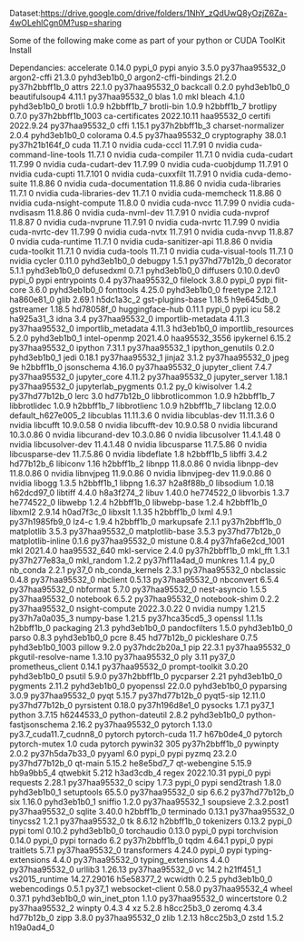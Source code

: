 Dataset:https://drive.google.com/drive/folders/1NhY_zQdUwQ8yOzjZ6Za-4wOLehlCgn0M?usp=sharing


Some of the following make come as part of your python or CUDA ToolKit Install

Dependancies:
accelerate                0.14.0                   pypi_0    pypi
anyio                     3.5.0            py37haa95532_0
argon2-cffi               21.3.0             pyhd3eb1b0_0
argon2-cffi-bindings      21.2.0           py37h2bbff1b_0
attrs                     22.1.0           py37haa95532_0
backcall                  0.2.0              pyhd3eb1b0_0
beautifulsoup4            4.11.1           py37haa95532_0
blas                      1.0                         mkl
bleach                    4.1.0              pyhd3eb1b0_0
brotli                    1.0.9                h2bbff1b_7
brotli-bin                1.0.9                h2bbff1b_7
brotlipy                  0.7.0           py37h2bbff1b_1003
ca-certificates           2022.10.11           haa95532_0
certifi                   2022.9.24        py37haa95532_0
cffi                      1.15.1           py37h2bbff1b_3
charset-normalizer        2.0.4              pyhd3eb1b0_0
colorama                  0.4.5            py37haa95532_0
cryptography              38.0.1           py37h21b164f_0
cuda                      11.7.1                        0    nvidia
cuda-cccl                 11.7.91                       0    nvidia
cuda-command-line-tools   11.7.1                        0    nvidia
cuda-compiler             11.7.1                        0    nvidia
cuda-cudart               11.7.99                       0    nvidia
cuda-cudart-dev           11.7.99                       0    nvidia
cuda-cuobjdump            11.7.91                       0    nvidia
cuda-cupti                11.7.101                      0    nvidia
cuda-cuxxfilt             11.7.91                       0    nvidia
cuda-demo-suite           11.8.86                       0    nvidia
cuda-documentation        11.8.86                       0    nvidia
cuda-libraries            11.7.1                        0    nvidia
cuda-libraries-dev        11.7.1                        0    nvidia
cuda-memcheck             11.8.86                       0    nvidia
cuda-nsight-compute       11.8.0                        0    nvidia
cuda-nvcc                 11.7.99                       0    nvidia
cuda-nvdisasm             11.8.86                       0    nvidia
cuda-nvml-dev             11.7.91                       0    nvidia
cuda-nvprof               11.8.87                       0    nvidia
cuda-nvprune              11.7.91                       0    nvidia
cuda-nvrtc                11.7.99                       0    nvidia
cuda-nvrtc-dev            11.7.99                       0    nvidia
cuda-nvtx                 11.7.91                       0    nvidia
cuda-nvvp                 11.8.87                       0    nvidia
cuda-runtime              11.7.1                        0    nvidia
cuda-sanitizer-api        11.8.86                       0    nvidia
cuda-toolkit              11.7.1                        0    nvidia
cuda-tools                11.7.1                        0    nvidia
cuda-visual-tools         11.7.1                        0    nvidia
cycler                    0.11.0             pyhd3eb1b0_0
debugpy                   1.5.1            py37hd77b12b_0
decorator                 5.1.1              pyhd3eb1b0_0
defusedxml                0.7.1              pyhd3eb1b0_0
diffusers                 0.10.0.dev0              pypi_0    pypi
entrypoints               0.4              py37haa95532_0
filelock                  3.8.0                    pypi_0    pypi
flit-core                 3.6.0              pyhd3eb1b0_0
fonttools                 4.25.0             pyhd3eb1b0_0
freetype                  2.12.1               ha860e81_0
glib                      2.69.1               h5dc1a3c_2
gst-plugins-base          1.18.5               h9e645db_0
gstreamer                 1.18.5               hd78058f_0
huggingface-hub           0.11.1                   pypi_0    pypi
icu                       58.2                 ha925a31_3
idna                      3.4              py37haa95532_0
importlib-metadata        4.11.3           py37haa95532_0
importlib_metadata        4.11.3               hd3eb1b0_0
importlib_resources       5.2.0              pyhd3eb1b0_1
intel-openmp              2021.4.0          haa95532_3556
ipykernel                 6.15.2           py37haa95532_0
ipython                   7.31.1           py37haa95532_1
ipython_genutils          0.2.0              pyhd3eb1b0_1
jedi                      0.18.1           py37haa95532_1
jinja2                    3.1.2            py37haa95532_0
jpeg                      9e                   h2bbff1b_0
jsonschema                4.16.0           py37haa95532_0
jupyter_client            7.4.7            py37haa95532_0
jupyter_core              4.11.2           py37haa95532_0
jupyter_server            1.18.1           py37haa95532_0
jupyterlab_pygments       0.1.2                      py_0
kiwisolver                1.4.2            py37hd77b12b_0
lerc                      3.0                  hd77b12b_0
libbrotlicommon           1.0.9                h2bbff1b_7
libbrotlidec              1.0.9                h2bbff1b_7
libbrotlienc              1.0.9                h2bbff1b_7
libclang                  12.0.0          default_h627e005_2
libcublas                 11.11.3.6                     0    nvidia
libcublas-dev             11.11.3.6                     0    nvidia
libcufft                  10.9.0.58                     0    nvidia
libcufft-dev              10.9.0.58                     0    nvidia
libcurand                 10.3.0.86                     0    nvidia
libcurand-dev             10.3.0.86                     0    nvidia
libcusolver               11.4.1.48                     0    nvidia
libcusolver-dev           11.4.1.48                     0    nvidia
libcusparse               11.7.5.86                     0    nvidia
libcusparse-dev           11.7.5.86                     0    nvidia
libdeflate                1.8                  h2bbff1b_5
libffi                    3.4.2                hd77b12b_6
libiconv                  1.16                 h2bbff1b_2
libnpp                    11.8.0.86                     0    nvidia
libnpp-dev                11.8.0.86                     0    nvidia
libnvjpeg                 11.9.0.86                     0    nvidia
libnvjpeg-dev             11.9.0.86                     0    nvidia
libogg                    1.3.5                h2bbff1b_1
libpng                    1.6.37               h2a8f88b_0
libsodium                 1.0.18               h62dcd97_0
libtiff                   4.4.0                h8a3f274_2
libuv                     1.40.0               he774522_0
libvorbis                 1.3.7                he774522_0
libwebp                   1.2.4                h2bbff1b_0
libwebp-base              1.2.4                h2bbff1b_0
libxml2                   2.9.14               h0ad7f3c_0
libxslt                   1.1.35               h2bbff1b_0
lxml                      4.9.1            py37h1985fb9_0
lz4-c                     1.9.4                h2bbff1b_0
markupsafe                2.1.1            py37h2bbff1b_0
matplotlib                3.5.3            py37haa95532_0
matplotlib-base           3.5.3            py37hd77b12b_0
matplotlib-inline         0.1.6            py37haa95532_0
mistune                   0.8.4           py37hfa6e2cd_1001
mkl                       2021.4.0           haa95532_640
mkl-service               2.4.0            py37h2bbff1b_0
mkl_fft                   1.3.1            py37h277e83a_0
mkl_random                1.2.2            py37hf11a4ad_0
munkres                   1.1.4                      py_0
nb_conda                  2.2.1                    py37_0
nb_conda_kernels          2.3.1            py37haa95532_0
nbclassic                 0.4.8            py37haa95532_0
nbclient                  0.5.13           py37haa95532_0
nbconvert                 6.5.4            py37haa95532_0
nbformat                  5.7.0            py37haa95532_0
nest-asyncio              1.5.5            py37haa95532_0
notebook                  6.5.2            py37haa95532_0
notebook-shim             0.2.2            py37haa95532_0
nsight-compute            2022.3.0.22                   0    nvidia
numpy                     1.21.5           py37h7a0a035_3
numpy-base                1.21.5           py37hca35cd5_3
openssl                   1.1.1s               h2bbff1b_0
packaging                 21.3               pyhd3eb1b0_0
pandocfilters             1.5.0              pyhd3eb1b0_0
parso                     0.8.3              pyhd3eb1b0_0
pcre                      8.45                 hd77b12b_0
pickleshare               0.7.5           pyhd3eb1b0_1003
pillow                    9.2.0            py37hdc2b20a_1
pip                       22.3.1           py37haa95532_0
pkgutil-resolve-name      1.3.10           py37haa95532_0
ply                       3.11                     py37_0
prometheus_client         0.14.1           py37haa95532_0
prompt-toolkit            3.0.20             pyhd3eb1b0_0
psutil                    5.9.0            py37h2bbff1b_0
pycparser                 2.21               pyhd3eb1b0_0
pygments                  2.11.2             pyhd3eb1b0_0
pyopenssl                 22.0.0             pyhd3eb1b0_0
pyparsing                 3.0.9            py37haa95532_0
pyqt                      5.15.7           py37hd77b12b_0
pyqt5-sip                 12.11.0          py37hd77b12b_0
pyrsistent                0.18.0           py37h196d8e1_0
pysocks                   1.7.1                    py37_1
python                    3.7.15               h6244533_0
python-dateutil           2.8.2              pyhd3eb1b0_0
python-fastjsonschema     2.16.2           py37haa95532_0
pytorch                   1.13.0          py3.7_cuda11.7_cudnn8_0    pytorch
pytorch-cuda              11.7                 h67b0de4_0    pytorch
pytorch-mutex             1.0                        cuda    pytorch
pywin32                   305              py37h2bbff1b_0
pywinpty                  2.0.2            py37h5da7b33_0
pyyaml                    6.0                      pypi_0    pypi
pyzmq                     23.2.0           py37hd77b12b_0
qt-main                   5.15.2               he8e5bd7_7
qt-webengine              5.15.9               hb9a9bb5_4
qtwebkit                  5.212                h3ad3cdb_4
regex                     2022.10.31               pypi_0    pypi
requests                  2.28.1           py37haa95532_0
scipy                     1.7.3                    pypi_0    pypi
send2trash                1.8.0              pyhd3eb1b0_1
setuptools                65.5.0           py37haa95532_0
sip                       6.6.2            py37hd77b12b_0
six                       1.16.0             pyhd3eb1b0_1
sniffio                   1.2.0            py37haa95532_1
soupsieve                 2.3.2.post1      py37haa95532_0
sqlite                    3.40.0               h2bbff1b_0
terminado                 0.13.1           py37haa95532_0
tinycss2                  1.2.1            py37haa95532_0
tk                        8.6.12               h2bbff1b_0
tokenizers                0.13.2                   pypi_0    pypi
toml                      0.10.2             pyhd3eb1b0_0
torchaudio                0.13.0                   pypi_0    pypi
torchvision               0.14.0                   pypi_0    pypi
tornado                   6.2              py37h2bbff1b_0
tqdm                      4.64.1                   pypi_0    pypi
traitlets                 5.7.1            py37haa95532_0
transformers              4.24.0                   pypi_0    pypi
typing-extensions         4.4.0            py37haa95532_0
typing_extensions         4.4.0            py37haa95532_0
urllib3                   1.26.13          py37haa95532_0
vc                        14.2                 h21ff451_1
vs2015_runtime            14.27.29016          h5e58377_2
wcwidth                   0.2.5              pyhd3eb1b0_0
webencodings              0.5.1                    py37_1
websocket-client          0.58.0           py37haa95532_4
wheel                     0.37.1             pyhd3eb1b0_0
win_inet_pton             1.1.0            py37haa95532_0
wincertstore              0.2              py37haa95532_2
winpty                    0.4.3                         4
xz                        5.2.8                h8cc25b3_0
zeromq                    4.3.4                hd77b12b_0
zipp                      3.8.0            py37haa95532_0
zlib                      1.2.13               h8cc25b3_0
zstd                      1.5.2                h19a0ad4_0